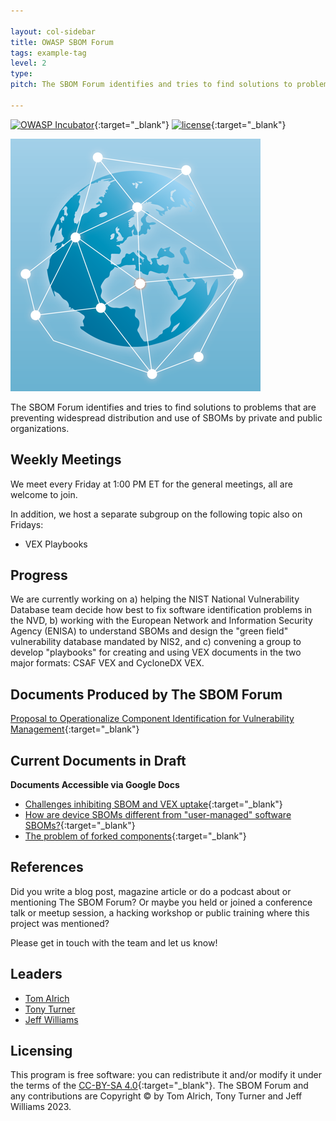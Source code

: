 ```yaml
---

layout: col-sidebar
title: OWASP SBOM Forum
tags: example-tag
level: 2
type: 
pitch: The SBOM Forum identifies and tries to find solutions to problems that are preventing widespread distribution and use of SBOMs by private and public organizations.

---
```


[![OWASP Incubator](https://img.shields.io/badge/owasp-incubator-blue.svg)](https://www.owasp.org/index.php/OWASP_Project_Inventory#tab=Incubator_Projects){:target="_blank"} [![license](https://img.shields.io/github/license/owasp/www-project-sbom-forum.svg)](https://github.com/OWASP/www-project-sbom-forum/blob/main/LICENSE){:target="_blank"}

![Project Logo](assets/images/forum_logo_sm.png)

The SBOM Forum identifies and tries to find solutions to problems that are preventing widespread distribution and use of SBOMs by private and public organizations.

## Weekly Meetings

We meet every Friday at 1:00 PM ET for the general meetings, all are welcome to join. 

In addition, we host a separate subgroup on the following topic also on Fridays:
* VEX Playbooks

## Progress

We are currently working on a) helping the NIST National Vulnerability Database team decide how best to fix software identification problems in the NVD, b) working with the European Network and Information Security Agency (ENISA) to understand SBOMs and design the "green field" vulnerability database mandated by NIS2, and c) convening a group to develop "playbooks" for creating and using VEX documents in the two major formats: CSAF VEX and CycloneDX VEX.

## Documents Produced by The SBOM Forum

[Proposal to Operationalize Component Identification for Vulnerability Management](https://owasp.org/assets/files/posts/A%20Proposal%20to%20Operationalize%20Component%20Identification%20for%20Vulnerability%20Management.pdf){:target="_blank"}

## Current Documents in Draft 
**Documents Accessible via Google Docs**

* [Challenges inhibiting SBOM and VEX uptake](https://docs.google.com/document/d/1FBFdSFaMnOq43b4oWV741ETSRb8TQUiqXpHSQywr1MU/edit){:target="_blank"}
* [How are device SBOMs different from "user-managed" software SBOMs?](https://docs.google.com/document/d/1UHNRdNzhC5o4nvdkVwHwcsONi3qVgM0ABgbfhm8jpVY/edit){:target="_blank"}
* [The problem of forked components](https://docs.google.com/document/d/1DBeOJEFbdkdaJaaflMpqDy4NQdhSi70pJTX6YJkqS60/edit){:target="_blank"}

## References

Did you write a blog post, magazine article or do a podcast about or mentioning The SBOM Forum? Or maybe you held or joined a conference talk or meetup session, a hacking workshop or public training where this project was mentioned?

Please get in touch with the team and let us know!

## Leaders

* [Tom Alrich](mailto:tom@tomalrich.com)
* [Tony Turner](mailto:tony.turner@owasp.org)
* [Jeff Williams](mailto:planetlevel@gmail.com)

## Licensing 

This program is free software: you can redistribute it and/or modify it under the terms of the [CC-BY-SA 4.0](https://github.com/OWASP/www-project-sbom-forum/blob/main/LICENSE){:target="_blank"}. The SBOM Forum and any contributions are Copyright © by Tom Alrich, Tony Turner and Jeff Williams 2023.

